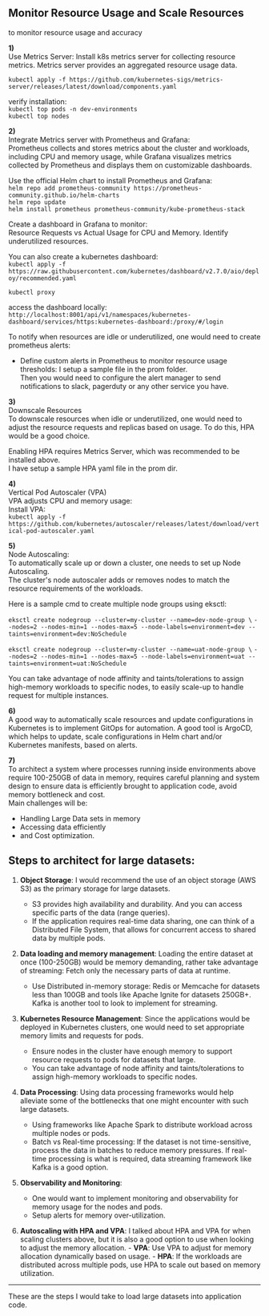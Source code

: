 ## Monitor Resource Usage and Scale Resources

to monitor resource usage and accuracy

**1)**  
Use Metrics Server: Install k8s metrics server for collecting resource metrics. Metrics server provides an aggregated resource usage data.

`kubectl apply -f https://github.com/kubernetes-sigs/metrics-server/releases/latest/download/components.yaml`

verify installation:  
`kubectl top pods -n dev-environments`  
`kubectl top nodes`

**2)**  
Integrate Metrics server with Prometheus and Grafana:  
Prometheus collects and stores metrics about the cluster and workloads, including CPU and memory usage, while Grafana visualizes metrics collected by Prometheus and displays them on customizable dashboards.

Use the official Helm chart to install Prometheus and Grafana:  
`helm repo add prometheus-community https://prometheus-community.github.io/helm-charts`  
`helm repo update`  
`helm install prometheus prometheus-community/kube-prometheus-stack`

Create a dashboard in Grafana to monitor:  
Resource Requests vs Actual Usage for CPU and Memory. Identify underutilized resources.

You can also create a kubernetes dashboard:  
`kubectl apply -f https://raw.githubusercontent.com/kubernetes/dashboard/v2.7.0/aio/deploy/recommended.yaml`

`kubectl proxy`

access the dashboard locally:  
`http://localhost:8001/api/v1/namespaces/kubernetes-dashboard/services/https:kubernetes-dashboard:/proxy/#/login`

To notify when resources are idle or underutilized, one would need to create prometheus alerts:

- Define custom alerts in Prometheus to monitor resource usage thresholds: I setup a sample file in the prom folder.  
Then you would need to configure the alert manager to send notifications to slack, pagerduty or any other service you have.

**3)**  
Downscale Resources  
To downscale resources when idle or underutilized, one would need to adjust the resource requests and replicas based on usage. To do this, HPA would be a good choice.

Enabling HPA requires Metrics Server, which was recommended to be installed above.  
I have setup a sample HPA yaml file in the prom dir.

**4)**  
Vertical Pod Autoscaler (VPA)  
VPA adjusts CPU and memory usage:  
Install VPA:  
`kubectl apply -f https://github.com/kubernetes/autoscaler/releases/latest/download/vertical-pod-autoscaler.yaml`

**5)**  
Node Autoscaling:  
To automatically scale up or down a cluster, one needs to set up Node Autoscaling.  
The cluster's node autoscaler adds or removes nodes to match the resource requirements of the workloads.  

Here is a sample cmd to create multiple node groups using eksctl:


`eksctl create nodegroup --cluster=my-cluster --name=dev-node-group \`
  `--nodes=2 --nodes-min=1 --nodes-max=5 --node-labels=environment=dev --taints=environment=dev:NoSchedule`

`eksctl create nodegroup --cluster=my-cluster --name=uat-node-group \`
  `--nodes=2 --nodes-min=1 --nodes-max=5 --node-labels=environment=uat --taints=environment=uat:NoSchedule`

You can take advantage of node affinity and taints/tolerations to assign high-memory workloads to specific nodes, to easily scale-up to handle request for multiple instances.


**6)**  
A good way to automatically scale resources and update configurations in Kubernetes is to implement GitOps for automation. A good tool is ArgoCD, which helps to update, scale configurations in Helm chart and/or Kubernetes manifests, based on alerts.

**7)**  
To architect a system where processes running inside environments above require 100-250GB of data in memory, requires careful planning and system design to ensure data is efficiently brought to application code, avoid memory bottleneck and cost.  
Main challenges will be:
- Handling Large Data sets in memory
- Accessing data efficiently
- and Cost optimization.


## Steps to architect for large datasets:

1. **Object Storage**: 
I would recommend the use of an object storage (AWS S3) as the primary storage for large datasets. 
    - S3 provides high availability and durability. And you can access specific parts of the data (range queries).
    - If the application requires real-time data sharing, one can think of a Distributed File System, that allows for concurrent access to shared data by multiple pods.

2. **Data loading and memory management**: 
Loading the entire dataset at once (100-250GB) would be memory demanding, rather take advantage of streaming: Fetch only the necessary parts of data at runtime.
    - Use Distributed in-memory storage: Redis or Memcache for datasets less than 100GB and tools like Apache Ignite for datasets 250GB+. Kafka is another tool to look to implement for streaming.

3. **Kubernetes Resource Management**: 
Since the applications would be deployed in Kubernetes clusters, one would need to set appropriate memory limits and requests for pods.
    - Ensure nodes in the cluster have enough memory to support resource requests to pods for datasets that large. 
    - You can take advantage of node affinity and taints/tolerations to assign high-memory workloads to specific nodes.

4. **Data Processing**: 
Using data processing frameworks would help alleviate some of the bottlenecks that one might encounter with such large datasets. 
    - Using frameworks like Apache Spark to distribute workload across multiple nodes or pods.
    - Batch vs Real-time processing: If the dataset is not time-sensitive, process the data in batches to reduce memory pressures. If real-time processing is what is required, data streaming framework like Kafka is a good option.

5. **Observability and Monitoring**: 
    - One would want to implement monitoring and observability for memory usage for the nodes and pods.
    - Setup alerts for memory over-utilization.

6. **Autoscaling with HPA and VPA**: 
I talked about HPA and VPA for when scaling clusters above, but it is also a good option to use when looking to adjust the memory allocation.
        - **VPA**: Use VPA to adjust for memory allocation dynamically based on usage.
        - **HPA**: If the workloads are distributed across multiple pods, use HPA to scale out based on memory utilization.

---

These are the steps I would take to load large datasets into application code.
